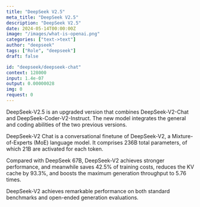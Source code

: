 ```yaml
---
title: "DeepSeek V2.5"
meta_title: "DeepSeek V2.5"
description: "DeepSeek V2.5"
date: 2024-05-14T00:00:00Z
image: "/images/what-is-openai.png"
categories: ["text->text"]
author: "deepseek"
tags: ["Role", "deepseek"]
draft: false

id: "deepseek/deepseek-chat"
context: 128000
input: 1.4e-07
output: 0.00000028
img: 0
request: 0
---
```


DeepSeek-V2.5 is an upgraded version that combines DeepSeek-V2-Chat and DeepSeek-Coder-V2-Instruct. The new model integrates the general and coding abilities of the two previous versions.

DeepSeek-V2 Chat is a conversational finetune of DeepSeek-V2, a Mixture-of-Experts (MoE) language model. It comprises 236B total parameters, of which 21B are activated for each token.

Compared with DeepSeek 67B, DeepSeek-V2 achieves stronger performance, and meanwhile saves 42.5% of training costs, reduces the KV cache by 93.3%, and boosts the maximum generation throughput to 5.76 times.

DeepSeek-V2 achieves remarkable performance on both standard benchmarks and open-ended generation evaluations.

